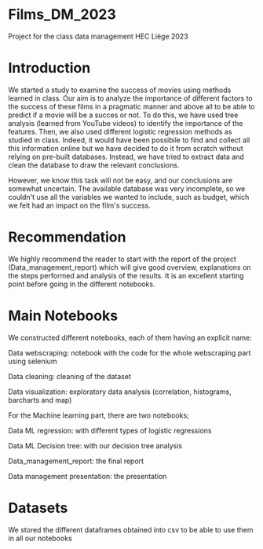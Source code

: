 # Films_DM_2023
Project for the class data management HEC Liège 2023

# Introduction
We started a study to examine the success of movies using methods learned in class. Our aim is to analyze the importance of different factors to the success of these films in a pragmatic manner and above all to be able to predict if a movie will be a succes or not. To do this, we have used tree analysis (learned from YouTube videos) to identify the importance of the features. Then, we also used different logistic regression methods as studied in class. Indeed, it would have been possibile to find and collect all this information online but we have decided to do it from scratch without relying on pre-built databases. Instead, we have tried to extract data and clean the database to draw the relevant conclusions.

However, we know this task will not be easy, and our conclusions are somewhat uncertain. The available database was very incomplete, so we couldn't use all the variables we wanted to include, such as budget, which we felt had an impact on the film's success.


# Recommendation 

We highly recommend the reader to start with the report of the project (Data_management_report) which will give good overview, explanations on the steps performed and analysis of the results. It is an excellent starting point before going in the different notebooks. 


# Main Notebooks

We constructed different notebooks, each of them having an explicit name:

Data webscraping: notebook with the code for the whole webscraping part using selenium

Data cleaning: cleaning of the dataset

Data visualization: exploratory data analysis (correlation, histograms, barcharts and map)

For the Machine learning part, there are two notebooks;

Data ML regression: with different types of logistic regressions

Data ML Decision tree: with our decision tree analysis

Data_management_report: the final report

Data management presentation: the presentation


# Datasets

We stored the different dataframes obtained into csv to be able to use them in all our notebooks


